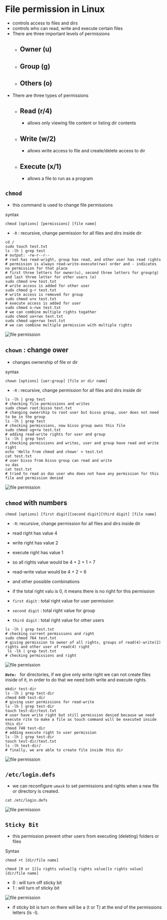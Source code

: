 # File permission in Linux

- controls access to files and dirs
- controls who can read, write and execute certain files
- There are three important levels of permissions
  - ## Owner (u)
  - ## Group (g)
  - ## Others (o)
- There are three types of permissions
  - ## Read (r/4)
    - allows only viewing file content or listing dir contents
  - ## Write (w/2)
    - allows write access to file and create/delete access to dir
  - ## Execute (x/1)
    - allows a file to run as a program

## `chmod`

- this command is used to change file permissions

syntax

`chmod [options] [permissions] [file name]`

- `-R` : recursive, change permission for all files and dirs inside dir

```shell
cd /
sudo touch test.txt
ls -lh | grep test
# output: -rw-r--r--
# root has read-wright, group has read, and other user has read rights
# permission is always read-write-execute(rwx) order and - indicates no permission for that place
# first three letters for owner(u), second three letters for group(g) and last three letter for other users (o)
sudo chmod o+w test.txt
# write access is added for other user
sudo chmod g-r test.txt
# write access is removed for group
sudo chmod u+x test.txt
# execute access is added for user
sudo chmod o-rwx test.txt
# we can combine multiple rights togather
sudo chmod uo+rwx test.txt
sudo chmod ugo+rwx test.txt
# we can combine multiple permission with multiple rights
```

![file permission](resources/imgs/file_permissions1.png)

## `chown` : change ower

- changes ownership of file or dir

syntax

`chown [options] [uer:group] [file or dir name]`

- `-R` : recursive, change permission for all files and dirs inside dir

```shell
ls -lh | grep test
# checking file permissions and writes
sudo chown root:bisso test.txt
# changing ownership to root user but bisso group, user does not need to be in the group
ls -lh | grep test
# checking permissions, now bisso group owns this file
sudo chmod ug+rw test.txt
# adding read-write rights for user and group
ls -lh | grep test
# checking permissions and writes, user and group have read and write right
echo 'Hello from chmod and chown' > test.txt
cat test.txt
# user bisso from bisso group can read and write
su das
cat test.txt
# tried to read as das user who does not have any permission for this file and permission denied
```

![file permission](resources/imgs/file_permissions2.png)

## `chmod` with numbers

`chmod [options] [first digit][second digit][third digit] [file name]`

- `-R`: recursive, change permission for all files and dirs inside dir
- read right has value 4
- write right has value 2
- execute right has value 1
- so all rights value would be 4 + 2 + 1 = 7
- read-write value would be 4 + 2 = 6
- and other possible combinations
- if the total right valu is 0, it means there is no right for this permission

- `first digit` : total right value for user permission
- `second digit` : total right value for group
- `third digit` : total right value for other users

```shell
ls -lh | grep test.txt
# checking current permissions and right
sudo chmod 764 test.txt
# giving permission to owner of all rights, groups of read(4)-write(2) rights and other user of read(4) right
 ls -lh | grep test.txt
# checking permissions and right
```

![file permission](resources/imgs/file_permissions3.png)

**_`Note: `_** for directories, if we give only write right we can not create files inside of it, in order to do that we need both write and execute rights.

```shell
mkdir test-dir
ls -lh | grep test-dir
chmod 640 test-dir
# giving user permissions for read-write
ls -lh | grep test-dir
touch test-dir/test.txt
# user have write right but still permission denied because we need execute rite to make a file as touch command will be executed inside this dir
chmod 740 test-dir
# adding execute right to user permission
ls -lh | grep test-dir
touch test-dir/test.txt
ls -lh test-dir/
# finally, we are able to create file inside this dir
```

![file permission](resources/imgs/file_permissions4.png)

## `/etc/login.defs`

- we can reconfigure `umask` to set permissions and rights when a new file or directory is created.

```shell
cat /etc/login.defs
```

![file permission](resources/imgs/file_permissions5.png)

## `Sticky Bit`

- this permission prevent other users from executing (deleting) folders or files

Syntax

`chmod +t [dir/file name]`

`chmod [0 or 1][u rights value][g rights value][o rights value] [dir/file name]`

- 0 : will turn off sticky bit
- 1 : will turn of sticky bit

![file permission](resources/imgs/file_permissions6.png)

- if sticky bit is turn on there will be a (t or T) at the end of the permissions letters (ls -l).
